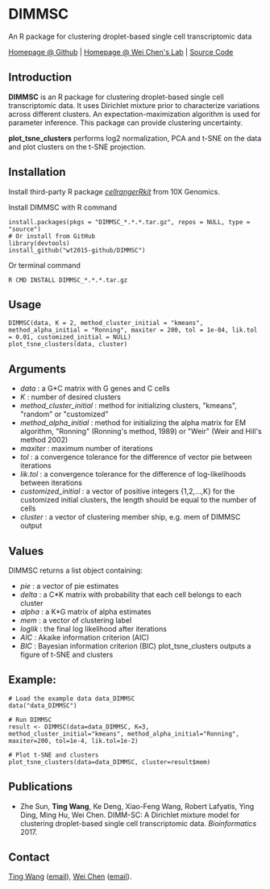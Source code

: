 # DIMMSC
An R package for clustering droplet-based single cell transcriptomic data

[Homepage @ Github](http://wt2015-github.github.io/DIMMSC/) | [Homepage @ Wei Chen's Lab](http://www.pitt.edu/~wec47/singlecell.html) | [Source Code](https://github.com/wt2015-github/DIMMSC)

## Introduction
**DIMMSC** is an R package for clustering droplet-based single cell transcriptomic data. It uses Dirichlet mixture prior to characterize variations across different clusters. An expectation-maximization algorithm is used for parameter inference. This package can provide clustering uncertainty.

**plot_tsne_clusters** performs log2 normalization, PCA and t-SNE on the data and plot clusters on the t-SNE projection.

## Installation
Install third-party R package [*cellrangerRkit*](https://support.10xgenomics.com/single-cell-gene-expression/software/pipelines/latest/rkit) from 10X Genomics.

Install DIMMSC with R command
```
install.packages(pkgs = "DIMMSC_*.*.*.tar.gz", repos = NULL, type = "source")
# Or install from GitHub
library(devtools)
install_github("wt2015-github/DIMMSC")
```
Or terminal command
```
R CMD INSTALL DIMMSC_*.*.*.tar.gz
```

## Usage
```
DIMMSC(data, K = 2, method_cluster_initial = "kmeans", method_alpha_initial = "Ronning", maxiter = 200, tol = 1e-04, lik.tol = 0.01, customized_initial = NULL)
plot_tsne_clusters(data, cluster)
```

## Arguments
* *data* : a G*C matrix with G genes and C cells
* *K* : number of desired clusters
* *method_cluster_initial* : method for initializing clusters, "kmeans", "random" or "customized"
* *method_alpha_initial* : method for initializing the alpha matrix for EM algorithm, "Ronning" (Ronning's method, 1989) or "Weir" (Weir and Hill's method 2002)
* *maxiter* : maximum number of iterations
* *tol* : a convergence tolerance for the difference of vector pie between iterations
* *lik.tol* : a convergence tolerance for the difference of log-likelihoods between iterations
* *customized_initial* : a vector of positive integers {1,2,...,K} for the customized initial clusters, the length should be equal to the number of cells
* *cluster* : a vector of clustering member ship, e.g. mem of DIMMSC output

## Values
DIMMSC returns a list object containing:
* *pie* : a vector of pie estimates
* *delta* : a C*K matrix with probability that each cell belongs to each cluster
* *alpha* : a K*G matrix of alpha estimates
* *mem* : a vector of clustering label
* *loglik* : the final log likelihood after iterations
* *AIC* : Akaike information criterion (AIC)
* *BIC* : Bayesian information criterion (BIC)
plot_tsne_clusters outputs a figure of t-SNE and clusters

## Example:
```
# Load the example data data_DIMMSC
data("data_DIMMSC")

# Run DIMMSC
result <- DIMMSC(data=data_DIMMSC, K=3, method_cluster_initial="kmeans", method_alpha_initial="Ronning", maxiter=200, tol=1e-4, lik.tol=1e-2)

# Plot t-SNE and clusters
plot_tsne_clusters(data=data_DIMMSC, cluster=result$mem)
```

## Publications
* Zhe Sun, **Ting Wang**, Ke Deng, Xiao-Feng Wang, Robert Lafyatis, Ying Ding, Ming Hu, Wei Chen. DIMM-SC: A Dirichlet mixture model for clustering droplet-based single cell transcriptomic data. *Bioinformatics* 2017.

## Contact
[Ting Wang](http://wt2015-github.github.io/) ([email](wang9ting@gmail.com)), [Wei Chen](http://www.pitt.edu/~wec47/index.html) ([email](wei.chen@chp.edu)).
